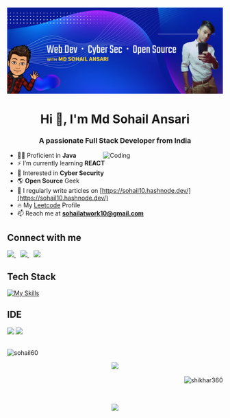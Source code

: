 ![logo](https://github.com/sohail60/sohail60/blob/main/bannerv1.png)
<h1 align="center">Hi 👋, I'm Md Sohail Ansari</h1>
<h3 align="center">A passionate Full Stack Developer from India</h3>

<img align="right" alt="Coding" width="280" src="https://cdn.dribbble.com/users/1162077/screenshots/3848914/programmer.gif">

<!-- Intro -->
- 👨‍💻 Proficient in **Java**
- ⚡ I’m currently learning **REACT**
- 🔐 Interested in **Cyber Security**
- 🌎 **Open Source** Geek
- 📝 I regularly write articles on [https://sohail10.hashnode.dev/](https://sohail10.hashnode.dev/)
- 🔥 My [Leetcode](https://www.leetcode.com/sohail10) Profile
- 📫 Reach me at **sohailatwork10@gmail.com**

## Connect with me
  <a href="https://twitter.com/sohail_infinity">
    <img width="30px" src="https://www.vectorlogo.zone/logos/twitter/twitter-official.svg" />
  </a>&ensp;
  <a href="https://linkedin.com/in/md-sohail-ansari-786123202/">
    <img width="30px" src="https://www.vectorlogo.zone/logos/linkedin/linkedin-icon.svg" />
  </a>&ensp;
  <a href="https://instagram.com/sohail_infinity">
    <img width="30px" src="https://www.vectorlogo.zone/logos/instagram/instagram-icon.svg" />
  </a>
<br>

## Tech Stack 
[![My Skills](https://skillicons.dev/icons?i=java,git,github,linux,html,css,js,nodejs,express,mongodb,firebase,heroku,bash,c,python,vscode,discord&perline=9)](https://skillicons.dev)
<br>
 
<!-- IDE -->
## IDE
<span>
<img src = "https://img.shields.io/badge/-IntelliJ%20Idea-grey?style=for-the-badge&logo=intellij%20idea">
<img src="https://img.shields.io/badge/Visual_Studio_Code-0078D4?style=for-the-badge&logo=visual%20studio%20code&logoColor=white">
</span>
<br>
<br>

<!-- Languages Used -->
<p align="left">
<img src="https://github-readme-stats.vercel.app/api/top-langs?username=sohail60&show_icons=true&locale=en&layout=compact&theme=aura" alt="sohail60" width="350" />
</p>

<!-- Github stats -->
<p align="center" >
<img src="https://github-readme-stats.vercel.app/api?username=sohail60&count_private=true&show_icons=true&&theme=chartreuse-dark&include_all_commits=true" width="350">
</p>

<!-- Streak -->
<p align="right">
<img src="https://github-readme-streak-stats.herokuapp.com/?user=sohail60&theme=algolia" alt="shikhar360" width="350" />
</p>

</br>

<!-- Activity -->
<p align="center" >
<img width="800px" align="center" src="https://activity-graph.herokuapp.com/graph?username=sohail60&theme=redical">
</p>
